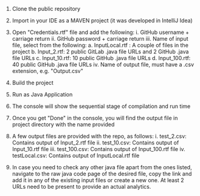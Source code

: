 1. Clone the public repository

2. Import in your IDE as a MAVEN project (it was developed in IntelliJ Idea)

3. Open "Credentials.rtf" file and add the following:
        i. GitHub username + carriage return
        ii. GitHub password + carriage return
        iii. Name of input file, select from the following:
                a. InputLocal.rtf : A couple of files in the project
                b. Input_2.rtf: 2 public GitLab .java file URLs and 2 GitHub .java file URLs
                c. Input_10.rtf: 10 public GitHub .java file URLs
                d. Input_100.rtf: 40 public GitHub .java file URLs
        iv. Name of output file, must have a .csv extension, e.g. "Output.csv"
        
4. Build the project

5. Run as Java Application

6. The console will show the sequential stage of compilation and run time

7. Once you get "Done" in the console, you will find the output file in project directory with the name provided

8. A few output files are provided with the repo, as follows:
        i.  test_2.csv: Contains output of Input_2.rtf file
        ii. test_10.csv: Contains output of Input_10.rtf file
        iii. test_100.csv: Contains output of Input_100.rtf file
        iv. testLocal.csv: Contains output of InputLocal.rtf file
        
9. In case you need to check any other java file apart from the ones listed, navigate to the raw java code page of the 
desired file, copy the link and add it in any of the existing input files or create a new one. At least 2 URLs need to
be present to provide an actual analytics.